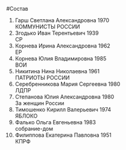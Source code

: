 #Состав
1. Гарш Светлана Александровна 1970   
    КОММУНИСТЫ РОССИИ
2. Згодько Иван Терентьевич 1939   
    СР
3. Корнева Ирина Александровна 1962   
    ЕР
4. Корнева Юлия Владимировна 1985   
    ВОИ
5. Никитина Нина Николаевна 1961   
    ПАТРИОТЫ РОССИИ
6. Серебренникова Мария Сергеевна 1980   
    ЛДПР
7. Степанова Юлия Александровна 1980   
    За женщин России
8. Тимошенко Кирилл Валерьевич 1974   
    ЯБЛОКО
9. Фалько Ольга Евгеньевна 1983   
    собрание-дом
10. Филиппова Екатерина Павловна 1951   
    КПРФ
